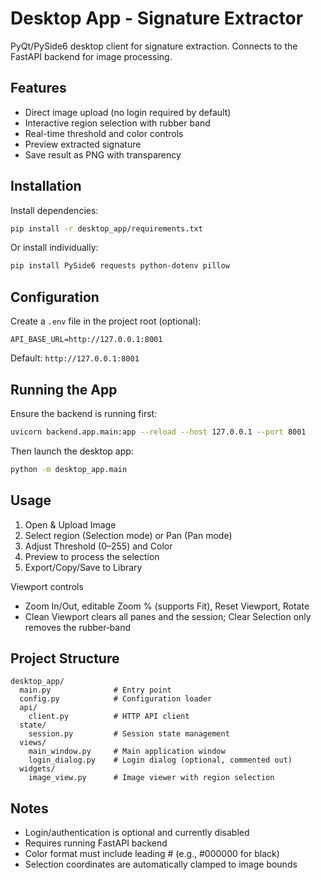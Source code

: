 # Desktop App - Signature Extractor

PyQt/PySide6 desktop client for signature extraction. Connects to the FastAPI backend for image processing.

## Features

- Direct image upload (no login required by default)
- Interactive region selection with rubber band
- Real-time threshold and color controls
- Preview extracted signature
- Save result as PNG with transparency

## Installation

Install dependencies:

```zsh
pip install -r desktop_app/requirements.txt
```

Or install individually:

```zsh
pip install PySide6 requests python-dotenv pillow
```

## Configuration

Create a `.env` file in the project root (optional):

```env
API_BASE_URL=http://127.0.0.1:8001
```

Default: `http://127.0.0.1:8001`

## Running the App

Ensure the backend is running first:

```zsh
uvicorn backend.app.main:app --reload --host 127.0.0.1 --port 8001
```

Then launch the desktop app:

```zsh
python -m desktop_app.main
```

## Usage

1. Open & Upload Image
2. Select region (Selection mode) or Pan (Pan mode)
3. Adjust Threshold (0–255) and Color
4. Preview to process the selection
5. Export/Copy/Save to Library

Viewport controls
- Zoom In/Out, editable Zoom % (supports Fit), Reset Viewport, Rotate
- Clean Viewport clears all panes and the session; Clear Selection only removes the rubber‑band

## Project Structure

```text
desktop_app/
  main.py              # Entry point
  config.py            # Configuration loader
  api/
    client.py          # HTTP API client
  state/
    session.py         # Session state management
  views/
    main_window.py     # Main application window
    login_dialog.py    # Login dialog (optional, commented out)
  widgets/
    image_view.py      # Image viewer with region selection
```

## Notes

- Login/authentication is optional and currently disabled
- Requires running FastAPI backend
- Color format must include leading # (e.g., #000000 for black)
- Selection coordinates are automatically clamped to image bounds

